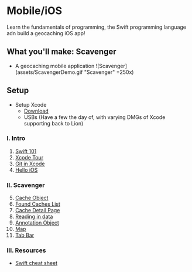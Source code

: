 # Mobile/iOS
Learn the fundamentals of programming, the Swift programming language adn build a geocaching iOS app!

## What you'll make: Scavenger
- A geocaching mobile application
![Scavenger](assets/ScavengerDemo.gif "Scavenger" =250x)


## Setup
- Setup Xcode
  - [Download](https://itunes.apple.com/us/app/xcode/id497799835?ls=1&mt=12)
  - USBs (Have a few the day of, with varying DMGs of Xcode supporting back to Lion)

### I. Intro
1. [Swift 101](1-Swift.md)
2. [Xcode Tour](2-XcodeIntro.md)
3. [Git in Xcode](3-GitTutorial.md)
4. [Hello iOS](4-iOSIntro.md)

### II. Scavenger
5. [Cache Object](5-CacheObject.md)
6. [Found Caches List](6-FoundItems.md)
7. [Cache Detail Page](7-DetailView.md)
8. [Reading in data](8-DataManager.md)
9. [Annotation Object](9-AnnotationObject.md)
10. [Map](10-Map.md)
11. [Tab Bar](11-TabBar.md)

### III. Resources
  - [Swift cheat sheet](http://swiftmonthly.com/wp-content/themes/swiftmonthly_theme/files/5b1356909f5eba2998766bbda077293c040416034729.pdf)
